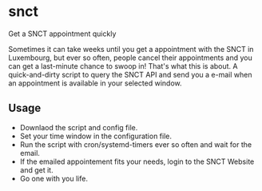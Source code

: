 # snct
Get a SNCT appointment quickly

Sometimes it can take weeks until you get a appointment with the SNCT in Luxembourg, but ever so often,
people cancel their appointments and you can get a last-minute chance to swoop in!
That's what this is about. A quick-and-dirty script to query the SNCT API and send you a e-mail
when an appointment is available in your selected window.

## Usage
  - Downlaod the script and config file. 
  - Set your time window in the configuration file.
  - Run the script with cron/systemd-timers ever so often and wait for the email.
  - If the emailed appointement fits your needs, login to the SNCT Website and get it.
  - Go one with you life.
